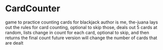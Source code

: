 # CardCounter
game to practice counting cards for blackjack
author is me, the-juana
lays out the rules for card counting, optional to skip those, deals out 5 cards at random, lists change in count for each card, optional to skip, and then returns the final count
future version will change the number of cards that are dealt
